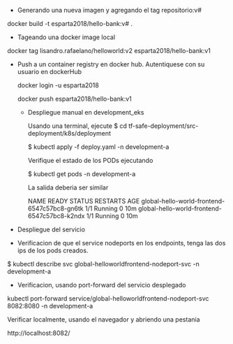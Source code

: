 


- Generando una nueva imagen y agregando el tag repositorio:v#

docker build -t esparta2018/hello-bank:v# .

- Tageando una docker image local

docker tag lisandro.rafaelano/helloworld:v2 esparta2018/hello-bank:v1


- Push a un container registry en docker hub.
  Autentiquese con su usuario en dockerHub

  docker login -u esparta2018

  docker push esparta2018/hello-bank:v1



  - Despliegue manual en development_eks
    
    Usando una terminal, ejecute
    $ cd tf-safe-deployment/src-deployment/k8s/deployment

    $ kubectl apply -f deploy.yaml -n development-a

    Verifique el estado de los PODs ejecutando

    $ kubectl get pods -n development-a

    La salida deberia ser similar

    NAME                                           READY   STATUS    RESTARTS   AGE
global-hello-world-frontend-6547c57bc8-gn6tk   1/1     Running   0          10m
global-hello-world-frontend-6547c57bc8-k2ndx   1/1     Running   0          10m


- Despliegue del servicio

  
- Verificacion de que el service nodeports en los endpoints, tenga las dos ips de los pods creados.

 $ kubectl describe svc global-helloworldfrontend-nodeport-svc -n development-a


- Verificacion, usando port-forward del servicio desplegado

 kubectl port-forward service/global-helloworldfrontend-nodeport-svc 8082:8080 -n development-a

 Verificar localmente, usando el navegador y abriendo una pestania

 http://localhost:8082/

 